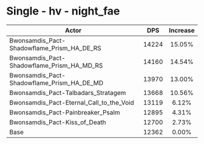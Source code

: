 # Single - hv - night_fae
| Actor | DPS | Increase |
|---|:---:|:---:|
|Bwonsamdis_Pact-Shadowflame_Prism_HA_DE_RS|14224|15.05%|
|Bwonsamdis_Pact-Shadowflame_Prism_HA_MD_RS|14160|14.54%|
|Bwonsamdis_Pact-Shadowflame_Prism_HA_DE_MD|13970|13.00%|
|Bwonsamdis_Pact-Talbadars_Stratagem|13668|10.56%|
|Bwonsamdis_Pact-Eternal_Call_to_the_Void|13119|6.12%|
|Bwonsamdis_Pact-Painbreaker_Psalm|12895|4.31%|
|Bwonsamdis_Pact-Kiss_of_Death|12700|2.73%|
|Base|12362|0.00%|
